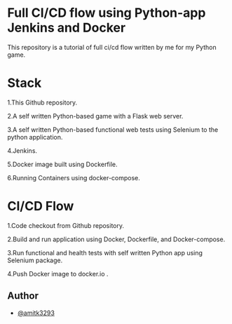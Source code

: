 
# Full CI/CD flow using Python-app Jenkins and Docker

This repository is a tutorial of full ci/cd flow written by me for my Python game.

# Stack

1.This Github repository.

2.A self written Python-based game with a Flask web server.

3.A self written Python-based functional web tests using Selenium to the python application.

4.Jenkins.

5.Docker image built using Dockerfile.

6.Running Containers using docker-compose.

# CI/CD Flow

1.Code checkout from Github repository.

2.Build and run application using Docker, Dockerfile, and Docker-compose.

3.Run functional and health tests with self written Python app using Selenium package. 

4.Push Docker image to docker.io .

## Author

- [@amitk3293](https://github.com/Amitk3293)
